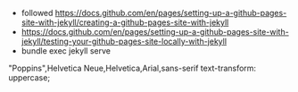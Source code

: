 * followed https://docs.github.com/en/pages/setting-up-a-github-pages-site-with-jekyll/creating-a-github-pages-site-with-jekyll
* https://docs.github.com/en/pages/setting-up-a-github-pages-site-with-jekyll/testing-your-github-pages-site-locally-with-jekyll
* bundle exec jekyll serve






"Poppins",Helvetica Neue,Helvetica,Arial,sans-serif
text-transform: uppercase;